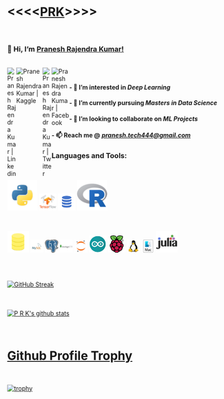 # <<<<[**PRK**](https://www.linkedin.com/in/praneshrajendrakumar/)>>>>

<br /> 


### 👋 Hi, I’m [Pranesh Rajendra Kumar!](https://www.kaggle.com/praneshrajendrakumar)  

<br />

<a href="https://www.linkedin.com/in/praneshrajendrakumar/">
  <img align="left" alt="Pranesh Rajendra Kumar | Linkedin" width="21px" src="https://user-images.githubusercontent.com/39052945/123924811-f1893900-d9a7-11eb-8b8a-fd0075036bc7.png" />
</a>

<a href="https://www.kaggle.com/praneshrajendrakumar">
  <img align="left" alt="Pranesh Rajendra Kumar | Kaggle" width="61px" src="https://user-images.githubusercontent.com/39052945/123926555-9bb59080-d9a9-11eb-9eef-511f29ebe421.png" />
</a>

<a href="https://twitter.com/Pranesh_P_R_K">
  <img align="left" alt="Pranesh Rajendra Kumar | Twitter" width="21px" src="https://raw.githubusercontent.com/anuraghazra/anuraghazra/master/assets/twitter.svg" />
</a>

<a href="https://www.facebook.com/pranesh.rajendrakumar/">
  <img align="left" alt="Pranesh Rajendra Kumar | Facebook" width="41px" src="https://user-images.githubusercontent.com/39052945/123927469-812fe700-d9aa-11eb-8b12-993a19e0be82.png" />
</a>

<br />

#### - 👀 I’m interested in *Deep Learning*
#### - 🌱 I’m currently pursuing *Masters in Data Science*
#### - 💞️ I’m looking to collaborate on *ML Projects*
#### - 📫 Reach me @ *pranesh.tech444@gmail.com*

### **Languages and Tools:**  

<br />

<code><img height="70" src="https://raw.githubusercontent.com/github/explore/80688e429a7d4ef2fca1e82350fe8e3517d3494d/topics/python/python.png"></code>
<code><img height="40" src="https://raw.githubusercontent.com/github/explore/80688e429a7d4ef2fca1e82350fe8e3517d3494d/topics/tensorflow/tensorflow.png"></code>
<code><img height="40" src="https://raw.githubusercontent.com/github/explore/80688e429a7d4ef2fca1e82350fe8e3517d3494d/topics/sql/sql.png"></code>
<code><img height="70" src="https://raw.githubusercontent.com/github/explore/80688e429a7d4ef2fca1e82350fe8e3517d3494d/topics/r/r.png"></code>

<br />

<code><img height="50" src="https://raw.githubusercontent.com/github/explore/285d19f261b6d469fd8a309dddb234371d7be462/topics/database/database.png"></code>
<code><img height="30" src="https://raw.githubusercontent.com/github/explore/80688e429a7d4ef2fca1e82350fe8e3517d3494d/topics/mysql/mysql.png"></code>
<code><img height="30" src="https://raw.githubusercontent.com/github/explore/80688e429a7d4ef2fca1e82350fe8e3517d3494d/topics/postgresql/postgresql.png"></code>
<code><img height="30" src="https://raw.githubusercontent.com/github/explore/80688e429a7d4ef2fca1e82350fe8e3517d3494d/topics/mongodb/mongodb.png"></code>
<code><img height="30" src="https://raw.githubusercontent.com/github/explore/80688e429a7d4ef2fca1e82350fe8e3517d3494d/topics/jupyter-notebook/jupyter-notebook.png"></code>
<code><img height="40" src="https://raw.githubusercontent.com/github/explore/80688e429a7d4ef2fca1e82350fe8e3517d3494d/topics/arduino/arduino.png"></code>
<code><img height="40" src="https://raw.githubusercontent.com/github/explore/80688e429a7d4ef2fca1e82350fe8e3517d3494d/topics/raspberry-pi/raspberry-pi.png"></code>
<code><img height="30" src="https://raw.githubusercontent.com/github/explore/80688e429a7d4ef2fca1e82350fe8e3517d3494d/topics/linux/linux.png"></code>
<code><img height="30" src="https://raw.githubusercontent.com/github/explore/80688e429a7d4ef2fca1e82350fe8e3517d3494d/topics/macos/macos.png"></code>
<code><img height="50" src="https://raw.githubusercontent.com/github/explore/49e13f12be05e7e3f3616bb7a5030d70b259f320/topics/julia/julia.png"></code>

<br />

<br />

[![GitHub Streak](http://github-readme-streak-stats.herokuapp.com?user=PraneshRajendraKumar&theme=flag-india&hide_border=true&include_all_commits)](https://git.io/streak-stats)

<br />

<br />

  <a href="https://github.com/anuraghazra/github-readme-stats">
  <img align="center" src="https://github-readme-stats.anuraghazra1.vercel.app/api?username=PraneshRajendraKumar&show_icons=true&include_all_commits=true&theme=material-palenight" alt="P R K's github stats" />
</a>

<br />

<br />

<br />

# [Github Profile Trophy]()

<br />

[![trophy](https://github-profile-trophy.vercel.app/?username=PraneshRajendraKumar&margin-w=55&theme=buddhism)](https://github.com/ryo-ma/github-profile-trophy)


<br />



